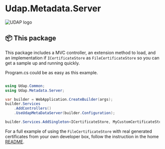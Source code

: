 # Udap.Metadata.Server

![UDAP logo](https://avatars.githubusercontent.com/u/77421324?s=48&v=4)

## 📦 This package

This package includes a MVC controller, an extension method to load, and an implementation if `ICertificateStore` as `FileCertificateStore` so you can get a sample up and running quickly.

Program.cs could be as easy as this example.

```csharp

using Udap.Common;
using Udap.Metadata.Server;

var builder = WebApplication.CreateBuilder(args);
builder.Services
    .AddControllers()
    .UseUdapMetaDataServer(builder.Configuration);

builder.Services.AddSingleton<ICertificateStore, MyCustomCertificateStore>();

```

For a full example of using the `FileCertificateStore` with real generated certificates from your own developer box, follow the instruction in the home [README](../../README.md).
